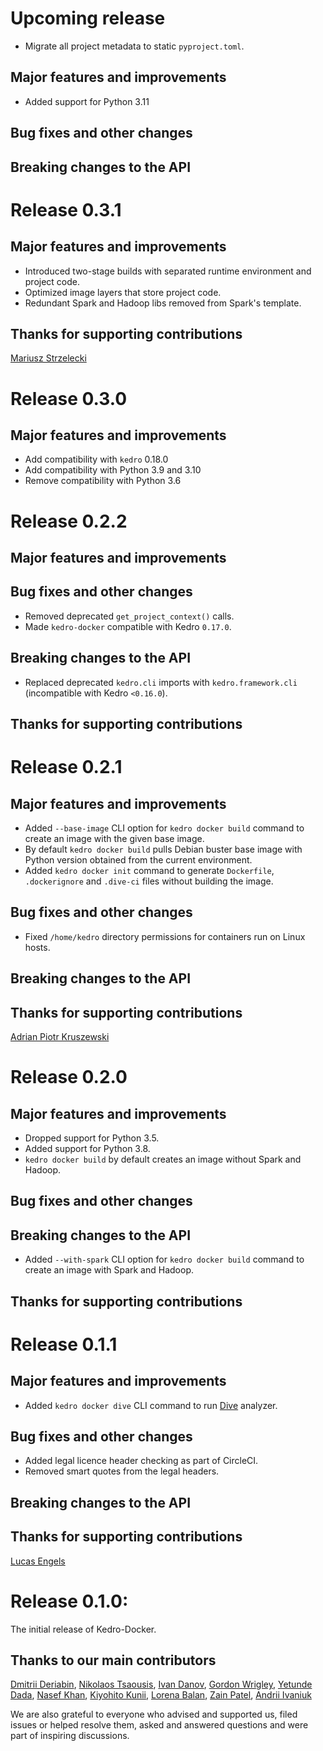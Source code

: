 # Upcoming release
* Migrate all project metadata to static `pyproject.toml`.

## Major features and improvements
* Added support for Python 3.11

## Bug fixes and other changes

## Breaking changes to the API

# Release 0.3.1
## Major features and improvements
* Introduced two-stage builds with separated runtime environment and project code.
* Optimized image layers that store project code.
* Redundant Spark and Hadoop libs removed from Spark's template.

## Thanks for supporting contributions
[Mariusz Strzelecki](https://github.com/szczeles)

# Release 0.3.0
## Major features and improvements
* Add compatibility with `kedro` 0.18.0
* Add compatibility with Python 3.9 and 3.10
* Remove compatibility with Python 3.6

# Release 0.2.2

## Major features and improvements

## Bug fixes and other changes
* Removed deprecated `get_project_context()` calls.
* Made `kedro-docker` compatible with Kedro `0.17.0`.

## Breaking changes to the API
* Replaced deprecated `kedro.cli` imports with `kedro.framework.cli` (incompatible with Kedro `<0.16.0`).

## Thanks for supporting contributions

# Release 0.2.1

## Major features and improvements

* Added `--base-image` CLI option for `kedro docker build` command to create an image with the given base image.
* By default `kedro docker build` pulls Debian buster base image with Python version obtained from the current environment.
* Added `kedro docker init` command to generate `Dockerfile`, `.dockerignore` and `.dive-ci` files without building the image.

## Bug fixes and other changes
* Fixed `/home/kedro` directory permissions for containers run on Linux hosts.

## Breaking changes to the API

## Thanks for supporting contributions

[Adrian Piotr Kruszewski](https://github.com/akruszewski)

# Release 0.2.0

## Major features and improvements
* Dropped support for Python 3.5.
* Added support for Python 3.8.
* `kedro docker build` by default creates an image without Spark and Hadoop.

## Bug fixes and other changes

## Breaking changes to the API
* Added `--with-spark` CLI option for `kedro docker build` command to create an image with Spark and Hadoop.

## Thanks for supporting contributions

# Release 0.1.1

## Major features and improvements
* Added `kedro docker dive` CLI command to run [Dive](https://github.com/wagoodman/dive) analyzer.

## Bug fixes and other changes
* Added legal licence header checking as part of CircleCI.
* Removed smart quotes from the legal headers.

## Breaking changes to the API

## Thanks for supporting contributions

[Lucas Engels](https://github.com/yarncraft)

# Release 0.1.0:

The initial release of Kedro-Docker.

## Thanks to our main contributors

[Dmitrii Deriabin](https://github.com/dmder), [Nikolaos Tsaousis](https://github.com/tsanikgr), [Ivan Danov](https://github.com/idanov),  [Gordon Wrigley](https://github.com/tolomea), [Yetunde Dada](https://github.com/yetudada), [Nasef Khan](https://github.com/nakhan98), [Kiyohito Kunii](https://github.com/921kiyo), [Lorena Balan](https://github.com/lorenabalan), [Zain Patel](https://github.com/mzjp2), [Andrii Ivaniuk](https://github.com/andrii-ivaniuk)

We are also grateful to everyone who advised and supported us, filed issues or helped resolve them, asked and answered questions and were part of inspiring discussions.
